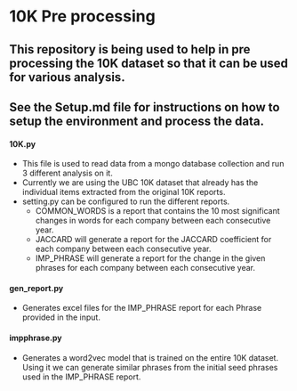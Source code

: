 # 10K Pre processing

## This repository is being used to help in pre processing the 10K dataset so that it can be used for various analysis.
## See the Setup.md file for instructions on how to setup the environment and process the data.

#### 10K.py

- This file is used to read data from a mongo database collection and run 3 different analysis on it.
- Currently we are using the UBC 10K dataset that already has the individual items extracted from the original 10K reports.
- setting.py can be configured to run the different reports.
    - COMMON_WORDS is a report that contains the 10 most significant changes in words for each company between each consecutive year.
    - JACCARD will generate a report for the JACCARD coefficient for each company between each consecutive year.
    - IMP_PHRASE will generate a report for the change in the given phrases for each company between each consecutive year.
    
#### gen_report.py

- Generates excel files for the IMP_PHRASE report for each Phrase provided in the input.

#### impphrase.py

- Generates a word2vec model that is trained on the entire 10K dataset. Using it we can generate similar phrases from the initial seed phrases
  used in the IMP_PHRASE report.